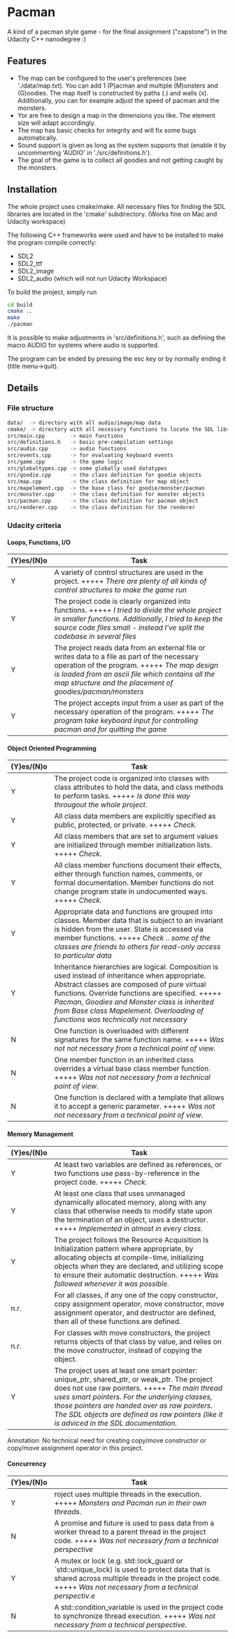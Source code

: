 
# Pacman

A kind of a pacman style game - for the final assignment ("capstone") in the Udacity C++ nanodegree :)

## Features

- The map can be configured to the user's preferences (see './data/map.txt). You can add 1 (P)acman and multiple (M)onsters and (G)oodies. The map itself is constructed by paths (.) and walls (x). Additionally, you can for example adjust the speed of pacman and the monsters.
- Yor are free to design a map in the dimensions you like. The element size will adapt accordingly.
- The map has basic checks for integrity and will fix some bugs automatically.
- Sound support is given as long as the system supports that (enable it by uncommenting 'AUDIO' in './src/definitions.h').
- The goal of the game is to collect all goodies and not getting caught by the monsters.



## Installation

The whole project uses cmake/make. All necessary files for finding the SDL libraries are located in the 'cmake' subdirectory.
(Works fine on Mac and Udacity workspace)

The following C++ frameworks were used and have to be installed to make the program compile correctly:
- SDL2
- SDL2_ttf
- SDL2_image
- SDL2_audio (which will not run Udacity Workspace)

To build the project, simply run

```bash
cd build
cmake ..
make 
./pacman
```
It is possible to make adjustments in 'src/definitions.h', such as defining the macro AUDIO for systems where audio is supported.

The program can be ended by pressing the esc key or by normally ending it (title menu->quit).
## Details

### File structure
```bash
data/  -> directory with all audio/image/map data
cmake/ -> directory with all necessary functions to locate the SDL libraries
src/main.cpp        -> main functions
src/definitions.h   -> basic pre-compilation settings
src/audio.cpp       -> audio functions
src/events.cpp      -> for evaluating keyboard events
src/game.cpp        -> the game logic
src/globaltypes.cpp -> some globally used datatypes
src/goodie.cpp      -> the class definition for goodie objects
src/map.cpp         -> the class definition for map object
src/mapelement.cpp  -> the base class for goodie/monster/pacman
src/monster.cpp     -> the class definition for monster objects
src/pacman.cpp      -> the class definition for pacman object
src/renderer.cpp    -> the class definition for the renderer
```

### Udacity criteria
#### Loops, Functions, I/O
|(Y)es/(N)o|Task|
|--|--|
|Y|A variety of control structures are used in the project. +++++ *There are plenty of all kinds of control structures to make the game run* |
|Y|The project code is clearly organized into functions. +++++ *I tried to divide the whole project in smaller functions. Additionally, I tried to keep the source code files small - instead I've split the codebase in several files*|
|Y|The project reads data from an external file or writes data to a file as part of the necessary operation of the program. +++++ *The map design is loaded from an ascii file which contains all the map structure and the placement of goodies/pacman/monsters* |
|Y|The project accepts input from a user as part of the necessary operation of the program. +++++ *The program take keyboard input for controlling pacman and for quitting the game* |

#### Object Oriented Programming
|(Y)es/(N)o|Task|
|--|--|
|Y|The project code is organized into classes with class attributes to hold the data, and class methods to perform tasks. +++++ *Is done this way througout the whole project.* |
|Y|All class data members are explicitly specified as public, protected, or private. +++++ *Check.* |
|Y|All class members that are set to argument values are initialized through member initialization lists. +++++ *Check.*|
|Y|All class member functions document their effects, either through function names, comments, or formal documentation. Member functions do not change program state in undocumented ways. +++++ *Check.*|
|Y|Appropriate data and functions are grouped into classes. Member data that is subject to an invariant is hidden from the user. State is accessed via member functions. +++++ *Check .. some of the classes are friends to others for read-only access to particular data*|
|Y|Inheritance hierarchies are logical. Composition is used instead of inheritance when appropriate. Abstract classes are composed of pure virtual functions. Override functions are specified. +++++ *Pacman, Goodies and Monster class is inherited from Base class Mapelement. Overloading of functions was technically not necessary*|
|N|One function is overloaded with different signatures for the same function name. +++++ *Was not not necessary from a technical point of view.*|
|N|One member function in an inherited class overrides a virtual base class member function. +++++ *Was not not necessary from a technical point of view.*|
|N|One function is declared with a template that allows it to accept a generic parameter. +++++ *Was not not necessary from a technical point of view.*|

#### Memory Management
|(Y)es/(N)o|Task|
|--|--|
|Y|At least two variables are defined as references, or two functions use pass-by-reference in the project code. +++++ *Check.*|
|Y|At least one class that uses unmanaged dynamically allocated memory, along with any class that otherwise needs to modify state upon the termination of an object, uses a destructor. +++++ *Implemented in almost in every class.*|
|Y|The project follows the Resource Acquisition Is Initialization pattern where appropriate, by allocating objects at compile-time, initializing objects when they are declared, and utilizing scope to ensure their automatic destruction. +++++ *Was followed whenever it was possible.*|
|n.r.|For all classes, if any one of the copy constructor, copy assignment operator, move constructor, move assignment operator, and destructor are defined, then all of these functions are defined.|
|n.r.|For classes with move constructors, the project returns objects of that class by value, and relies on the move constructor, instead of copying the object.|
|Y|The project uses at least one smart pointer: unique_ptr, shared_ptr, or weak_ptr. The project does not use raw pointers. +++++ *The main thread uses smart pointers. For the underlying classes, those pointers are handed over as raw pointers. The SDL objects are defined as raw pointers (like it is adviced in the SDL documentation.*|

Annotation: No technical need for creating copy/move constructor or copy/move assignment operator in this project.

#### Concurrency
|(Y)es/(N)o|Task|
|--|--|
|Y|roject uses multiple threads in the execution. +++++ *Monsters and Pacman run in their own threads.*|
|N|A promise and future is used to pass data from a worker thread to a parent thread in the project code. +++++ *Was not necessary from a technical perspective*|
|Y|A mutex or lock (e.g. std::lock_guard or `std::unique_lock) is used to protect data that is shared across multiple threads in the project code. +++++ *Was not necessary from a technical perspectiv.e*|
|N|A std::condition_variable is used in the project code to synchronize thread execution. +++++ *Was not necessary from a technical perspective.*|
